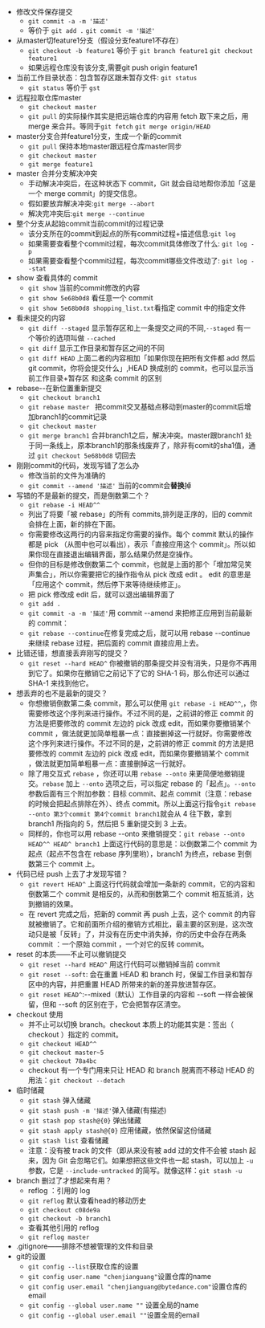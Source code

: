- 修改文件保存提交
  - `git commit -a -m '描述'` 
  - 等价于  `git add .` `git commit -m '描述'`
- 从master切feature1分支（假设分支feature1不存在）
  - `git checkout -b feature1` 等价于 `git branch feature1` `git checkout feature1`
  - 如果远程仓库没有该分支,需要git push origin feature1
- 当前工作目录状态：包含暂存区跟未暂存文件: `git status`
  - `git status` 等价于 `gst`
- 远程拉取仓库master
  - `git checkout master`
  - `git pull` 的实际操作其实是把远端仓库的内容用 fetch 取下来之后，用 merge 来合并。等同于`git fetch` `git merge origin/HEAD`
- master分支合并feature1分支，生成一个新的commit
  - `git pull` 保持本地master跟远程仓库master同步
  - `git checkout master`
  - `git merge feature1 `
- master 合并分支解决冲突
  - 手动解决冲突后，在这种状态下 commit，Git 就会自动地帮你添加「这是一个 merge commit」的提交信息。
  - 假如要放弃解决冲突:`git merge --abort`
  - 解决完冲突后:`git merge --continue`
- 整个分支从起始commit当前commit的过程记录
  - 该分支所在的commit到起点的所有commit过程+描述信息:`git log `
  - 如果需要查看整个commit过程，每次commit具体修改了什么: `git log -p`
  - 如果需要查看整个commit过程，每次commit哪些文件改动了: `git log --stat`
- show 查看具体的 commit
  - `git show` 当前的commit修改的内容
  - `git show 5e68b0d8` 看任意一个 commit
  - `git show 5e68b0d8 shopping_list.txt`看指定 commit 中的指定文件
- 看未提交的内容
  - `git diff --staged` 显示暂存区和上一条提交之间的不同,`--staged` 有一个等价的选项叫做 `--cached`
  - `git diff` 显示工作目录和暂存区之间的不同
  - `git diff HEAD` 上面二者的内容相加「如果你现在把所有文件都 add 然后 git commit，你将会提交什么」,HEAD 换成别的 commit，也可以显示当前工作目录+暂存区 和这条 commit 的区别
- rebase--在新位置重新提交
  - `git checkout branch1`
  - `git rebase master ` 把commit交叉基础点移动到master的commit后增加branch1的commit记录
  - `git checkout master`
  - `git merge branch1` 合并branch1之后，解决冲突。master跟branch1 处于同一条线上，原本branch1的那条线废弃了，除非有comit的sha1值，通过 `git checkout 5e68b0d8` 切回去
- 刚刚commit的代码，发现写错了怎么办
  - 修改当前的文件为准确的
  - `git commit --amend '描述'` 当前的commit会**替换**掉
- 写错的不是最新的提交，而是倒数第二个？
  - `git rebase -i HEAD^^` 
  - 列出了将要「被 rebase」的所有 commits,排列是正序的，旧的 commit 会排在上面，新的排在下面。
  - 你需要修改这两行的内容来指定你需要的操作。每个 commit 默认的操作都是 pick （从图中也可以看出），表示「直接应用这个 commit」。所以如果你现在直接退出编辑界面，那么结果仍然是空操作。
  - 但你的目标是修改倒数第二个 commit，也就是上面的那个「增加常见笑声集合」，所以你需要把它的操作指令从 pick 改成 edit 。 edit 的意思是「应用这个 commit，然后停下来等待继续修正」。
  - 把 pick 修改成 edit 后，就可以退出编辑界面了
  - `git add .`
  - `git commit -a -m '描述'`用 commit --amend 来把修正应用到当前最新的 commit：
  - `git rebase --continue`在修复完成之后，就可以用 rebase --continue 来继续 rebase 过程，把后面的 commit 直接应用上去。
- 比错还错，想直接丢弃刚写的提交？
  - `git reset --hard HEAD^` 你被撤销的那条提交并没有消失，只是你不再用到它了。如果你在撤销它之前记下了它的 SHA-1 码，那么你还可以通过 SHA-1 来找到他它。
- 想丢弃的也不是最新的提交？
  - 你想撤销倒数第二条 commit，那么可以使用 `git rebase -i HEAD^^`,，你需要修改这个序列来进行操作。不过不同的是，之前讲的修正 commit 的方法是把要修改的 commit 左边的 pick 改成 edit，而如果你要撤销某个 commit ，做法就更加简单粗暴一点：直接删掉这一行就好。你需要修改这个序列来进行操作。不过不同的是，之前讲的修正 commit 的方法是把要修改的 commit 左边的 pick 改成 edit，而如果你要撤销某个 commit ，做法就更加简单粗暴一点：直接删掉这一行就好。 
  - 除了用交互式 `rebase` ，你还可以用 `rebase --onto` 来更简便地撤销提交。`rebase` 加上 `--onto` 选项之后，可以指定 rebase 的「起点」。`--onto `参数后面有三个附加参数：目标 commit、起点 commit（注意：rebase 的时候会把起点排除在外）、终点 commit。所以上面这行指令`git rebase --onto 第3个commit 第4个commit branch1`就会从 4 往下数，拿到 branch1 所指向的 5，然后把 5 重新提交到 3 上去。
  - 同样的，你也可以用 rebase --onto 来撤销提交：`git rebase --onto HEAD^^ HEAD^ branch1` 上面这行代码的意思是：以倒数第二个 commit 为起点（起点不包含在 rebase 序列里哟），branch1 为终点，rebase 到倒数第三个 commit 上。
- 代码已经 push 上去了才发现写错？
  - `git revert HEAD^` 上面这行代码就会增加一条新的 commit，它的内容和倒数第二个 commit 是相反的，从而和倒数第二个 commit 相互抵消，达到撤销的效果。
  - 在 revert 完成之后，把新的 commit 再 push 上去，这个 commit 的内容就被撤销了。它和前面所介绍的撤销方式相比，最主要的区别是，这次改动只是被「反转」了，并没有在历史中消失掉，你的历史中会存在两条 commit ：一个原始 commit ，一个对它的反转 commit。
- reset 的本质——不止可以撤销提交
  - `git reset --hard HEAD^`  用这行代码可以撤销掉当前 commit
  - `git reset --soft`: 会在重置 HEAD 和 branch 时，保留工作目录和暂存区中的内容，并把重置 HEAD 所带来的新的差异放进暂存区。
  - `git reset HEAD^`:--mixed（默认）工作目录的内容和 --soft 一样会被保留，但和 --soft 的区别在于，它会把暂存区清空。
- checkout 使用
  - 并不止可以切换 branch。checkout 本质上的功能其实是：签出（ checkout ）指定的 commit。
  - `git checkout HEAD^^`
  - `git checkout master~5`
  - `git checkout 78a4bc`
  - checkout 有一个专门用来只让 HEAD 和 branch 脱离而不移动 HEAD 的用法：`git checkout --detach`
- 临时储藏
  - `git stash` 弹入储藏
  - `git stash push -m '描述'`弹入储藏(有描述)
  - `git stash pop stash@{0}` 弹出储藏
  - `git stash apply stash@{0}` 应用储藏，依然保留这份储藏
  - `git stash list` 查看储藏
  - 注意：没有被 track 的文件（即从来没有被 add 过的文件不会被 stash 起来，因为 Git 会忽略它们。如果想把这些文件也一起 stash，可以加上 `-u` 参数，它是 `--include-untracked` 的简写。就像这样：`git stash -u`
- branch 删过了才想起来有用？
  - reflog ：引用的 log
  - `git reflog` 默认查看head的移动历史
  - `git checkout c08de9a`
  - `git checkout -b branch1`
  - 查看其他引用的 reflog
  - `git reflog master`
- .gitignore——排除不想被管理的文件和目录
- git的设置
  - `git config --list`获取仓库的设置
  - `git config user.name "chenjianguang"`设置仓库的name
  - `git config user.email "chenjianguang@bytedance.com"`设置仓库的email
  - `git config --global user.name ""` 设置全局的name
  - `git config --global user.email ""`设置全局的email